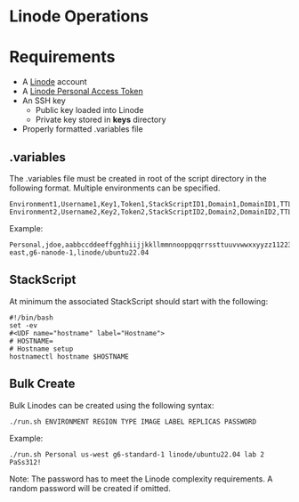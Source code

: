 # Linode Operations

# Requirements

 - A [Linode](https://www.linode.com/) account
 - A [Linode Personal Access Token](https://www.linode.com/docs/guides/getting-started-with-the-linode-api/)
 - An SSH key
	 - Public key loaded into Linode
	 - Private key stored in **keys** directory
 - Properly formatted .variables file

## .variables

The .variables file must be created in root of the script directory in the following format. Multiple environments can be specified.

    Environment1,Username1,Key1,Token1,StackScriptID1,Domain1,DomainID1,TTL1,DefaultRegion1,DefaultType1,DefaultImage1
    Environment2,Username2,Key2,Token2,StackScriptID2,Domain2,DomainID2,TTL2,DefaultRegion2,DefaultType2,DefaultImage2

Example:

    Personal,jdoe,aabbccddeeffgghhiijjkkllmmnnooppqqrrssttuuvvwwxxyyzz112233445566,1234567,domain.example.local,1234567,30,us-east,g6-nanode-1,linode/ubuntu22.04

## StackScript

At minimum the associated StackScript should start with the following:

    #!/bin/bash
    set -ev
    #<UDF name="hostname" label="Hostname">
    # HOSTNAME=
    # Hostname setup
    hostnamectl hostname $HOSTNAME

## Bulk Create

Bulk Linodes can be created using the following syntax:

    ./run.sh ENVIRONMENT REGION TYPE IMAGE LABEL REPLICAS PASSWORD

Example:

    ./run.sh Personal us-west g6-standard-1 linode/ubuntu22.04 lab 2 PaSs312!

Note: The password has to meet the Linode complexity requirements. A random password will be created if omitted.